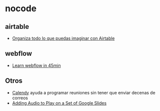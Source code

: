 # nocode

## airtable

* [Organiza todo lo que puedas imaginar con Airtable](https://enfoquenomada.com/airtable-base-datos/)

## webflow

* [Learn webflow in 45min](https://mail.google.com/mail/u/1/#inbox/FMfcgxwKjKqxZRFdmfMfxvHLsVHbzTDv?projector=1)

## Otros
* [Calendy](https://calendly.com/es) ayuda a programar reuniones sin tener que enviar decenas de correos
* [Adding Audio to Play on a Set of Google Slides](https://jakemiller.net/adding-audio-to-play-on-a-set-of-google-slides/)

